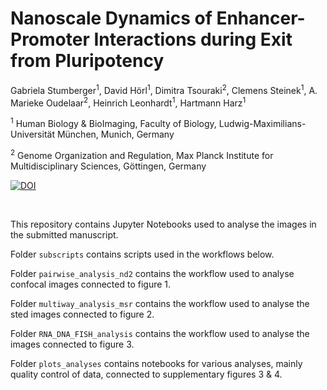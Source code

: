 # Nanoscale Dynamics of Enhancer-Promoter Interactions during Exit from Pluripotency  
Gabriela Stumberger<sup>1</sup>, David Hörl<sup>1</sup>, Dimitra Tsouraki<sup>2</sup>, Clemens Steinek<sup>1</sup>, A. Marieke Oudelaar<sup>2</sup>, Heinrich Leonhardt<sup>1</sup>, Hartmann Harz<sup>1</sup> 

<sup>1</sup> Human Biology & BioImaging, Faculty of Biology, Ludwig-Maximilians-Universität München, Munich, Germany 

<sup>2</sup> Genome Organization and Regulation, Max Planck Institute for Multidisciplinary Sciences, Göttingen, Germany
<br> 

[![DOI](https://zenodo.org/badge/913250267.svg)](https://doi.org/10.5281/zenodo.14698024)

<br>  

This repository contains Jupyter Notebooks used to analyse the images in the submitted manuscript.


Folder `subscripts` contains scripts used in the workflows below. 

Folder `pairwise_analysis_nd2` contains the workflow used to analyse confocal images connected to figure 1.

Folder `multiway_analysis_msr` contains the workflow used to analyse the sted images connected to figure 2.

Folder `RNA_DNA_FISH_analysis` contains the workflow used to analyse the images connected to figure 3.

Folder `plots_analyses` contains notebooks for various analyses, mainly quality control of data, connected to supplementary figures 3 & 4. 
